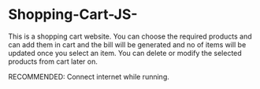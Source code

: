 # Shopping-Cart-JS-
  This is a shopping cart website. You can choose the required products and can add them in cart and the bill will be generated and no of items will be updated once you select
an item.
You can delete or modify the selected products from cart later on.

RECOMMENDED:
Connect internet while running.
